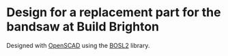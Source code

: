 # Design for a replacement part for the bandsaw at Build Brighton

Designed with [OpenSCAD](https://openscad.org/) using the [BOSL2](https://github.com/BelfrySCAD/BOSL2/wiki)  library.